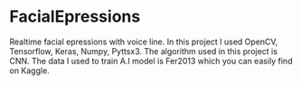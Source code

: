 # FacialEpressions
 Realtime facial epressions with voice line.
In this project I used OpenCV, Tensorflow, Keras, Numpy, Pyttsx3.
The algorithm used in this project is CNN.
The data I used to train A.I model is Fer2013 which you can easily find on Kaggle.
